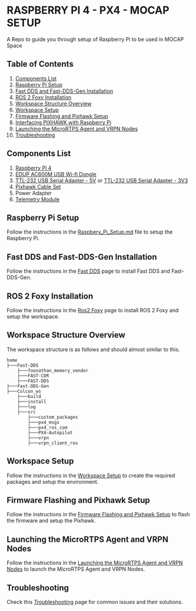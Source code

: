 # RASPBERRY PI 4 - PX4 - MOCAP SETUP
A Repo to guide you through setup of Raspberry Pi to be used in MOCAP Space

## Table of Contents

1. [Components List](README.md#components-list)
2. [Raspberry Pi Setup](Raspbery_Pi_Setup.md)
3. [Fast DDS and Fast-DDS-Gen Installation](Fast_DDS.md)
4. [ROS 2 Foxy Installation](ROS_2.md)
5. [Workspace Structure Overview](#workspace-structure-overview)
6. [Workspace Setup](Workspace_Setup.md)
7. [Firmware Flashing and Pixhawk Setup](Firmware_Flash.md)
8. [Interfacing PIXHAWK with Raspberry Pi](Interfacing.md)
9. [Launching the MicroRTPS Agent and VRPN Nodes](Launching.md)
10. [Troubleshooting](Troubleshooting.md)

## Components List
1. [Raspberry Pi 4](https://www.raspberrypi.com/products/raspberry-pi-4-model-b/)
2. [EDUP AC600M USB Wi-fi Dongle](https://www.amazon.com/Adapter-Wireless-Network-External-OS10-6-10-13/dp/B019SRBUNG/ref=sr_1_8?dchild=1&keywords=edup+wifi+module&qid=1622580522&sr=8-8)
3. [TTL-232 USB Serial Adapter - 5V](https://www.digikey.com/en/products/detail/ftdi,-future-technology-devices-international-ltd/TTL-232R-5V-PCB/1836395?utm_adgroup=Adapters%2C%20Converters&utm_source=google&utm_medium=cpc&utm_campaign=Shopping_Product_Computer%20Equipment_NEW&utm_term=&utm_content=Adapters%2C%20Converters&gclid=Cj0KCQiAgribBhDkARIsAASA5bteGEQyTV42-7hkcruJWAl1t5A19p2Kl3ol-miOGzfpyiQN3Hh26wgaArcIEALw_wcB) or [TTL-232 USB Serial Adapter - 3V3](https://www.digikey.com/en/products/detail/ftdi-future-technology-devices-international-ltd/TTL-232R-3V3-PCB/1836396)
4. [Pixhawk Cable Set](https://www.getfpv.com/holybro-pixhawk-5x-cable-set.html?gclid=Cj0KCQiAgribBhDkARIsAASA5buqjVeZrVoAVQoCIZTKD5rzX0lMi5KUl-bz913E4Abji5LsPsZgydoaAvchEALw_wcB)
5. Power Adapter
6. [Telemetry Module](https://shop.holybro.com/sik-telemetry-radio-v3_p1103.html?)

## Raspberry Pi Setup

Follow the instructions in the [Raspbery_Pi_Setup.md](Raspbery_Pi_Setup.md) file to setup the Raspberry Pi.

## Fast DDS and Fast-DDS-Gen Installation

Follow the instructions in the [Fast DDS](Fast_DDS.md) page to install Fast DDS and Fast-DDS-Gen.

## ROS 2 Foxy Installation

Follow the instructions in the [Ros2 Foxy](ROS_2.md) page to install ROS 2 Foxy and setup the workspace.

## Workspace Structure Overview

The workspace structure is as follows and should almost similar to this.

    home
    ├───Fast-DDS
        ├───foonathan_memory_vendor
        ├───FAST-CDR
        ├───FAST-DDS
    ├───Fast-DDS-Gen
    ├───Colcon_ws
        ├───build
        ├───install
        ├───log
        ├───src
            ├───custom_packages
            ├───px4_msgs
            ├───px4_ros_com
            ├───PX4-Autopilot
            ├───vrpn
            ├───vrpn_client_ros

## Workspace Setup

Follow the instructions in the [Workspace Setup](Workspace_Setup.md) to create the required packages and setup the environment. 

## Firmware Flashing and Pixhawk Setup

Follow the instructions in the [Firmware Flashing and Pixhawk Setup](Firmware_Flash.md) to flash the firmware and setup the Pixhawk.

## Launching the MicroRTPS Agent and VRPN Nodes

Follow the instructions in the [Launching the MicroRTPS Agent and VRPN Nodes](Launching.md) to launch the MicroRTPS Agent and VRPN Nodes.

## Troubleshooting

Check this [Troubleshooting](Troubleshooting.md) page for common issues and their solutions.